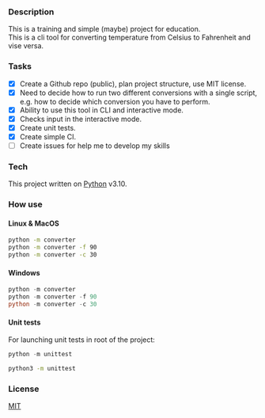 ### Description

This is a training and simple (maybe) project for education.  
This is a cli tool for converting temperature from Celsius to Fahrenheit and vise versa.

### Tasks
- [x] Create a Github repo (public), plan project structure, use MIT license.  
- [x] Need to decide how to run two different conversions with a single script, e.g. how to decide which conversion you have to perform.  
- [x] Ability to use this tool in CLI and interactive mode.
- [x] Checks input in the interactive mode.
- [x] Create unit tests.
- [x] Create simple CI.
- [ ] Create issues for help me to develop my skills 

### Tech
This project written on [Python](https://www.python.org/) v3.10.  

### How use

#### Linux & MacOS

```bash
python -m converter
python -m converter -f 90
python -m converter -c 30
``` 

#### Windows

```PowerShell
python -m converter
python -m converter -f 90
python -m converter -c 30
``` 

#### Unit tests
For launching unit tests in root of the project:  
```PowerShell
python -m unittest
```

```bash
python3 -m unittest
```


### License
[MIT](https://choosealicense.com/licenses/mit/) 
